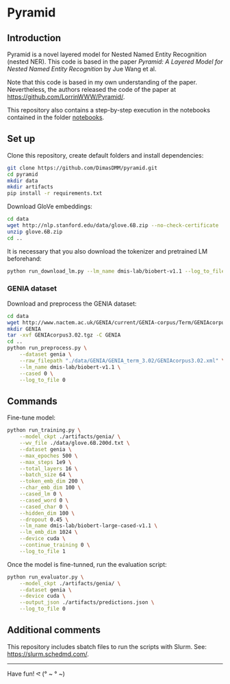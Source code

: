# Pyramid

## Introduction

Pyramid is a novel layered model for Nested Named Entity Recognition (nested NER). This code is based in the paper *Pyramid: A Layered Model for Nested Named Entity Recognition* by Jue Wang et al.

Note that this code is based in my own understanding of the paper. Nevertheless, the authors released the code of the paper at https://github.com/LorrinWWW/Pyramid/.

This repository also contains a step-by-step execution in the notebooks contained in the folder [notebooks](./notebooks).

## Set up

Clone this repository, create default folders and install dependencies:
```sh
git clone https://github.com/DimasDMM/pyramid.git
cd pyramid
mkdir data
mkdir artifacts
pip install -r requirements.txt
```

Download GloVe embeddings:
```sh
cd data
wget http://nlp.stanford.edu/data/glove.6B.zip --no-check-certificate
unzip glove.6B.zip
cd ..
```

It is necessary that you also download the tokenizer and pretrained LM beforehand:
```sh
python run_download_lm.py --lm_name dmis-lab/biobert-v1.1 --log_to_file 0
```

### GENIA dataset

Download and preprocess the GENIA dataset:
```sh
cd data
wget http://www.nactem.ac.uk/GENIA/current/GENIA-corpus/Term/GENIAcorpus3.02.tgz --no-check-certificate
mkdir GENIA
tar -xvf GENIAcorpus3.02.tgz -C GENIA
cd ..
python run_preprocess.py \
    --dataset genia \
    --raw_filepath "./data/GENIA/GENIA_term_3.02/GENIAcorpus3.02.xml" \
    --lm_name dmis-lab/biobert-v1.1 \
    --cased 0 \
    --log_to_file 0
```

## Commands

Fine-tune model:
```sh
python run_training.py \
    --model_ckpt ./artifacts/genia/ \
    --wv_file ./data/glove.6B.200d.txt \
    --dataset genia \
    --max_epoches 500 \
    --max_steps 1e9 \
    --total_layers 16 \
    --batch_size 64 \
    --token_emb_dim 200 \
    --char_emb_dim 100 \
    --cased_lm 0 \
    --cased_word 0 \
    --cased_char 0 \
    --hidden_dim 100 \
    --dropout 0.45 \
    --lm_name dmis-lab/biobert-large-cased-v1.1 \
    --lm_emb_dim 1024 \
    --device cuda \
    --continue_training 0 \
    --log_to_file 1
```

Once the model is fine-tunned, run the evaluation script:
```sh
python run_evaluator.py \
    --model_ckpt ./artifacts/genia/ \
    --dataset genia \
    --device cuda \
    --output_json ./artifacts/predictions.json \
    --log_to_file 0
```

## Additional comments

This repository includes sbatch files to run the scripts with Slurm. See: https://slurm.schedmd.com/.

---

Have fun! ᕙ (° ~ ° ~)
